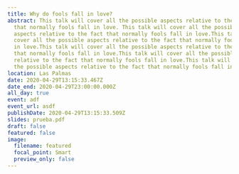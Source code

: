```yaml
---
title: Why do fools fall in love?
abstract: This talk will cover all the possible aspects relative to the fact
  that normally fools fall in love. This talk will cover all the possible
  aspects relative to the fact that normally fools fall in love.This talk will
  cover all the possible aspects relative to the fact that normally fools fall
  in love.This talk will cover all the possible aspects relative to the fact
  that normally fools fall in love.This talk will cover all the possible aspects
  relative to the fact that normally fools fall in love.This talk will cover all
  the possible aspects relative to the fact that normally fools fall in love.
location: Las Palmas
date: 2020-04-29T13:15:33.467Z
date_end: 2020-04-29T23:00:00.000Z
all_day: true
event: adf
event_url: asdf
publishDate: 2020-04-29T13:15:33.509Z
slides: prueba.pdf
draft: false
featured: false
image:
  filename: featured
  focal_point: Smart
  preview_only: false
---
```



